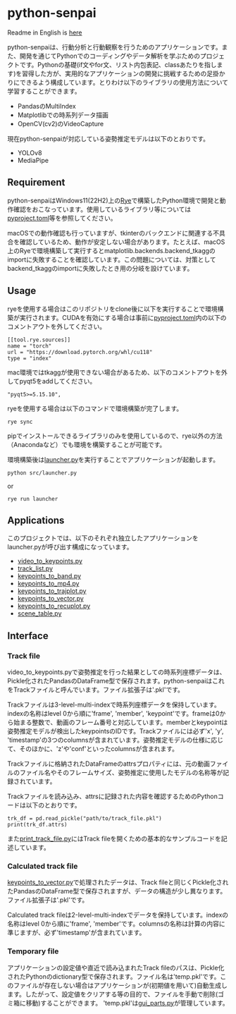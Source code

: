 # python-senpai

[pyproject]: https://github.com/nishimura5/python_senpai/blob/master/pyproject.toml
[launcher]: https://github.com/nishimura5/python_senpai/blob/master/src/launcher.py
[video_to_keypoints]: https://github.com/nishimura5/python_senpai/blob/master/src/video_to_keypoints.py
[track_list]: https://github.com/nishimura5/python_senpai/blob/master/src/track_list.py
[keypoints_to_band]: https://github.com/nishimura5/python_senpai/blob/master/src/keypoints_to_band.py
[keypoints_to_mp4]: https://github.com/nishimura5/python_senpai/blob/master/src/keypoints_to_mp4.py
[keypoints_to_trajplot]: https://github.com/nishimura5/python_senpai/blob/master/src/keypoints_to_trajplot.py
[keypoints_to_vector]: https://github.com/nishimura5/python_senpai/blob/master/src/keypoints_to_vector.py
[keypoints_to_recuplot]: https://github.com/nishimura5/python_senpai/blob/master/src/keypoints_to_recuplot.py
[scene_table]: https://github.com/nishimura5/python_senpai/blob/master/src/scene_table.py

Readme in English is [here](README-en.md)

python-senpaiは、行動分析と行動観察を行うためのアプリケーションです。また、開発を通じてPythonでのコーディングやデータ解析を学ぶためのプロジェクトです。Pythonの基礎(if文やfor文、リスト内包表記、classあたりを指します)を習得した方が、実用的なアプリケーションの開発に挑戦するための足掛かりにできるよう構成しています。とりわけ以下のライブラリの使用方法について学習することができます。

 - PandasのMultiIndex
 - Matplotlibでの時系列データ描画
 - OpenCV(cv2)のVideoCapture

現在python-senpaiが対応している姿勢推定モデルは以下のとおりです。

 - YOLOv8
 - MediaPipe

## Requirement

python-senpaiはWindows11(22H2)上の[Rye](https://rye-up.com)で構築したPython環境で開発と動作確認をおこなっています。使用しているライブラリ等については[pyproject.toml][pyproject]等を参照してください。

macOSでの動作確認も行っていますが、tkinterのバックエンドに関連する不具合を確認しているため、動作が安定しない場合があります。たとえば、macOS上のRyeで環境構築して実行するとmatplotlib.backends.backend_tkaggのimportに失敗することを確認しています。この問題については、対策としてbackend_tkaggのimportに失敗したとき用の分岐を設けています。

## Usage

ryeを使用する場合はこのリポジトリをclone後に以下を実行することで環境構築が実行されます。CUDAを有効にする場合は事前に[pyproject.toml][pyproject]内の以下のコメントアウトを外してください。
```
[[tool.rye.sources]]
name = "torch"
url = "https://download.pytorch.org/whl/cu118"
type = "index"
```

mac環境ではtkaggが使用できない場合があるため、以下のコメントアウトを外してpyqt5をaddしてください。
```
"pyqt5>=5.15.10",
```

ryeを使用する場合は以下のコマンドで環境構築が完了します。

```
rye sync
```

pipでインストールできるライブラリのみを使用しているので、rye以外の方法（Anacondaなど）でも環境を構築することが可能です。

環境構築後は[launcher.py][launcher]を実行することでアプリケーションが起動します。

```
python src/launcher.py
```
or
```
rye run launcher
```

## Applications

このプロジェクトでは、以下のそれぞれ独立したアプリケーションをlauncher.pyが呼び出す構成になっています。
 - [video_to_keypoints.py][video_to_keypoints]
 - [track_list.py][track_list]
 - [keypoints_to_band.py][keypoints_to_band]
 - [keypoints_to_mp4.py][keypoints_to_mp4]
 - [keypoints_to_trajplot.py][keypoints_to_trajplot]
 - [keypoints_to_vector.py][keypoints_to_vector]
 - [keypoints_to_recuplot.py][keypoints_to_recuplot]
 - [scene_table.py][scene_table]

## Interface

### Track file

video_to_keypoints.pyで姿勢推定を行った結果としての時系列座標データは、Pickle化されたPandasのDataFrame型で保存されます。python-senpaiはこれをTrackファイルと呼んでいます。ファイル拡張子は'.pkl'です。

Trackファイルは3-level-multi-indexで時系列座標データを保持しています。indexの名称はlevel 0から順に'frame', 'member', 'keypoint'です。frameは0から始まる整数で、動画のフレーム番号と対応しています。memberとkeypointは姿勢推定モデルが検出したkeypointsのIDです。Trackファイルには必ず'x', 'y', 'timestamp'の3つのcolumnsが含まれています。姿勢推定モデルの仕様に応じて、そのほかに、'z'や'conf'といったcolumnsが含まれます。

Trackファイルに格納されたDataFrameのattrsプロパティには、元の動画ファイルのファイル名やそのフレームサイズ、姿勢推定に使用したモデルの名称等が記録されています。

Trackファイルを読み込み、attrsに記録された内容を確認するためのPythonコードは以下のとおりです。

```
trk_df = pd.read_pickle("path/to/track_file.pkl")
print(trk_df.attrs)
```

また[print_track_file.py](/src/samplecode/print_track_file.py)にはTrack fileを開くための基本的なサンプルコードを記述しています。

### Calculated track file

[keypoints_to_vector.py](/src/keypoints_to_vector.py)で処理されたデータは、Track fileと同じくPickle化されたPandasのDataFrame型で保存されますが、データの構造が少し異なります。ファイル拡張子は'.pkl'です。

Calculated track fileは2-level-multi-indexでデータを保持しています。indexの名称はlevel 0から順に'frame', 'member'です。columnsの名称は計算の内容に準じますが、必ず'timestamp'が含まれています。

### Temporary file

アプリケーションの設定値や直近で読み込まれたTrack fileのパスは、Pickle化されたPythonのdictionary型で保存されます。ファイル名は'temp.pkl'です。このファイルが存在しない場合はアプリケーションが(初期値を用いて)自動生成します。したがって、設定値をクリアする等の目的で、ファイルを手動で削除(ゴミ箱に移動)することができます。
'temp.pkl'は[gui_parts.py](/src/gui_parts.py)が管理しています。
